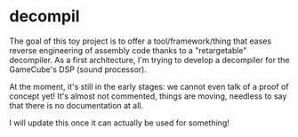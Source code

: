 decompil
========

The goal of this toy project is to offer a tool/framework/thing that eases
reverse engineering of assembly code thanks to a "retargetable" decompiler. As
a first architecture, I'm trying to develop a decompiler for the GameCube's DSP
(sound processor).

At the moment, it's still in the early stages: we cannot even talk of a proof
of concept yet! It's almost not commented, things are moving, needless to say
that there is no documentation at all.

I will update this once it can actually be used for something!
